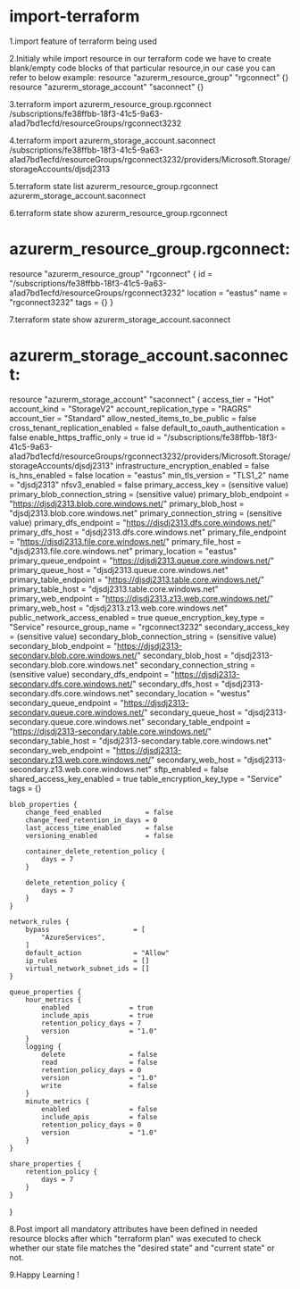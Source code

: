 # import-terraform
1.import feature of terraform being used

2.Initialy while import resource in our terraform code we have to create blank/empty code blocks of that particular resource,in our case you can refer to below example:
resource "azurerm_resource_group" "rgconnect" {}
resource "azurerm_storage_account" "saconnect" {}

3.terraform import azurerm_resource_group.rgconnect /subscriptions/fe38ffbb-18f3-41c5-9a63-a1ad7bd1ecfd/resourceGroups/rgconnect3232

4.terraform import azurerm_storage_account.saconnect /subscriptions/fe38ffbb-18f3-41c5-9a63-a1ad7bd1ecfd/resourceGroups/rgconnect3232/providers/Microsoft.Storage/storageAccounts/djsdj2313

5.terraform state list
azurerm_resource_group.rgconnect
azurerm_storage_account.saconnect

6.terraform state show azurerm_resource_group.rgconnect
# azurerm_resource_group.rgconnect:
resource "azurerm_resource_group" "rgconnect" {
    id       = "/subscriptions/fe38ffbb-18f3-41c5-9a63-a1ad7bd1ecfd/resourceGroups/rgconnect3232"
    location = "eastus"
    name     = "rgconnect3232"
    tags     = {}
}

7.terraform state show azurerm_storage_account.saconnect
# azurerm_storage_account.saconnect:
resource "azurerm_storage_account" "saconnect" {
    access_tier                       = "Hot"
    account_kind                      = "StorageV2"
    account_replication_type          = "RAGRS"
    account_tier                      = "Standard"
    allow_nested_items_to_be_public   = false
    cross_tenant_replication_enabled  = false
    default_to_oauth_authentication   = false
    enable_https_traffic_only         = true
    id                                = "/subscriptions/fe38ffbb-18f3-41c5-9a63-a1ad7bd1ecfd/resourceGroups/rgconnect3232/providers/Microsoft.Storage/storageAccounts/djsdj2313"
    infrastructure_encryption_enabled = false
    is_hns_enabled                    = false
    location                          = "eastus"
    min_tls_version                   = "TLS1_2"
    name                              = "djsdj2313"
    nfsv3_enabled                     = false
    primary_access_key                = (sensitive value)
    primary_blob_connection_string    = (sensitive value)
    primary_blob_endpoint             = "https://djsdj2313.blob.core.windows.net/"
    primary_blob_host                 = "djsdj2313.blob.core.windows.net"
    primary_connection_string         = (sensitive value)
    primary_dfs_endpoint              = "https://djsdj2313.dfs.core.windows.net/"
    primary_dfs_host                  = "djsdj2313.dfs.core.windows.net"
    primary_file_endpoint             = "https://djsdj2313.file.core.windows.net/"
    primary_file_host                 = "djsdj2313.file.core.windows.net"
    primary_location                  = "eastus"
    primary_queue_endpoint            = "https://djsdj2313.queue.core.windows.net/"
    primary_queue_host                = "djsdj2313.queue.core.windows.net"
    primary_table_endpoint            = "https://djsdj2313.table.core.windows.net/"
    primary_table_host                = "djsdj2313.table.core.windows.net"
    primary_web_endpoint              = "https://djsdj2313.z13.web.core.windows.net/"
    primary_web_host                  = "djsdj2313.z13.web.core.windows.net"
    public_network_access_enabled     = true
    queue_encryption_key_type         = "Service"
    resource_group_name               = "rgconnect3232"
    secondary_access_key              = (sensitive value)
    secondary_blob_connection_string  = (sensitive value)
    secondary_blob_endpoint           = "https://djsdj2313-secondary.blob.core.windows.net/"
    secondary_blob_host               = "djsdj2313-secondary.blob.core.windows.net"
    secondary_connection_string       = (sensitive value)
    secondary_dfs_endpoint            = "https://djsdj2313-secondary.dfs.core.windows.net/"
    secondary_dfs_host                = "djsdj2313-secondary.dfs.core.windows.net"
    secondary_location                = "westus"
    secondary_queue_endpoint          = "https://djsdj2313-secondary.queue.core.windows.net/"
    secondary_queue_host              = "djsdj2313-secondary.queue.core.windows.net"
    secondary_table_endpoint          = "https://djsdj2313-secondary.table.core.windows.net/"
    secondary_table_host              = "djsdj2313-secondary.table.core.windows.net"
    secondary_web_endpoint            = "https://djsdj2313-secondary.z13.web.core.windows.net/"
    secondary_web_host                = "djsdj2313-secondary.z13.web.core.windows.net"
    sftp_enabled                      = false
    shared_access_key_enabled         = true
    table_encryption_key_type         = "Service"
    tags                              = {}

    blob_properties {
        change_feed_enabled           = false
        change_feed_retention_in_days = 0
        last_access_time_enabled      = false
        versioning_enabled            = false

        container_delete_retention_policy {
            days = 7
        }

        delete_retention_policy {
            days = 7
        }
    }

    network_rules {
        bypass                     = [
            "AzureServices",
        ]
        default_action             = "Allow"
        ip_rules                   = []
        virtual_network_subnet_ids = []
    }

    queue_properties {
        hour_metrics {
            enabled               = true
            include_apis          = true
            retention_policy_days = 7
            version               = "1.0"
        }
        logging {
            delete                = false
            read                  = false
            retention_policy_days = 0
            version               = "1.0"
            write                 = false
        }
        minute_metrics {
            enabled               = false
            include_apis          = false
            retention_policy_days = 0
            version               = "1.0"
        }
    }

    share_properties {
        retention_policy {
            days = 7
        }
    }
}

8.Post import all mandatory attributes have been defined in needed resource blocks after which "terraform plan" was executed to check whether our state file matches the "desired state" and "current state" or not.

9.Happy Learning !